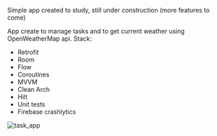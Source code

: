 Simple app created to study, still under construction (more features to come)

App create to manage tasks and to get current weather using OpenWeatherMap api.
Stack:
* Retrofit
* Room
* Flow
* Coroutines
* MVVM
* Clean Arch
* Hilt
* Unit tests
* Firebase crashlytics

![task_app](https://github.com/user-attachments/assets/c774d6db-ca4a-470a-9a99-a4d0558d174a)

 

